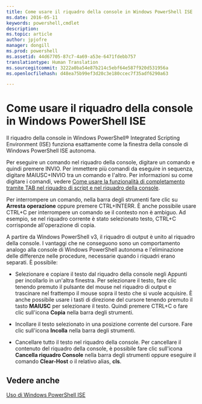 ```yaml
---
title: Come usare il riquadro della console in Windows PowerShell ISE
ms.date: 2016-05-11
keywords: powershell,cmdlet
description: 
ms.topic: article
author: jpjofre
manager: dongill
ms.prod: powershell
ms.assetid: 44d67705-87c7-4a69-a53e-6471fdebb757
translationtype: Human Translation
ms.sourcegitcommit: 3222a0ba54e87b214c5ebf64e587f920d531956a
ms.openlocfilehash: d48ea75b99ef3d20c3e180ccec7f35adf6290a63

---
```


# Come usare il riquadro della console in Windows PowerShell ISE
Il riquadro della console in Windows PowerShell® Integrated Scripting Environment (ISE) funziona esattamente come la finestra della console di Windows PowerShell ISE autonoma.

Per eseguire un comando nel riquadro della console, digitare un comando e quindi premere INVIO. Per immettere più comandi da eseguire in sequenza, digitare MAIUSC+INVIO tra un comando e l'altro. Per informazioni su come digitare i comandi, vedere [Come usare la funzionalità di completamento tramite TAB nel riquadro di script e nel riquadro della console](How-to-Use-Tab-Completion-in-the-Script-Pane-and-Console-Pane.md).

Per interrompere un comando, nella barra degli strumenti fare clic su **Arresta operazione** oppure premere CTRL+INTERR. È anche possibile usare CTRL+C per interrompere un comando se il contesto non è ambiguo. Ad esempio, se nel riquadro corrente è stato selezionato testo, CTRL+C corrisponde all'operazione di copia.

A partire da Windows PowerShell v3, il riquadro di output è unito al riquadro della console. I vantaggi che ne conseguono sono un comportamento analogo alla console di Windows PowerShell autonoma e l'eliminazione delle differenze nelle procedure, necessarie quando i riquadri erano separati. È possibile:

-   Selezionare e copiare il testo dal riquadro della console negli Appunti per incollarlo in un'altra finestra. Per selezionare il testo, fare clic tenendo premuto il pulsante del mouse nel riquadro di output e trascinare nel frattempo il mouse sopra il testo che si vuole acquisire. È anche possibile usare i tasti di direzione del cursore tenendo premuto il tasto **MAIUSC** per selezionare il testo. Quindi premere CTRL+C o fare clic sull'icona **Copia** nella barra degli strumenti.

-   Incollare il testo selezionato in una posizione corrente del cursore. Fare clic sull'icona **Incolla** nella barra degli strumenti.

-   Cancellare tutto il testo nel riquadro della console. Per cancellare il contenuto del riquadro della console, è possibile fare clic sull'icona **Cancella riquadro Console** nella barra degli strumenti oppure eseguire il comando **Clear-Host** o il relativo alias, **cls**.

## Vedere anche
[Uso di Windows PowerShell ISE](Using-the-Windows-PowerShell-ISE.md)




<!--HONumber=Aug16_HO4-->


